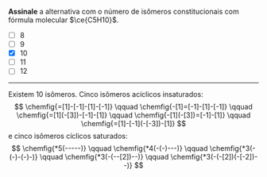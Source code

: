 **Assinale** a alternativa com o número de isômeros constitucionais com fórmula molecular $\ce{C5H10}$.

- [ ] 8
- [ ] 9
- [x] 10
- [ ] 11
- [ ] 12

---

Existem 10 isômeros. Cinco isômeros acíclicos insaturados:
$$
    \chemfig{=[1]-[-1]-[1]-[-1]}
    \qquad
    \chemfig{-[1]=[-1]-[1]-[-1]}
    \qquad
    \chemfig{=[1](-[3])-[-1]-[1]}
    \qquad
    \chemfig{-[1](-[3])=[-1]-[1]}
    \qquad
    \chemfig{=[1]-[-1](-[-3])-[1]}
$$
e cinco isômeros cíclicos saturados:
$$
    \chemfig{*5(-----)}
    \qquad
    \chemfig{*4(-(-)---)}
    \qquad
    \chemfig{*3(-(-)-(-)-)}
    \qquad
    \chemfig{*3(-(--[2])--)}
    \qquad
    \chemfig{*3(-(-[2])(-[-2])--)}
$$